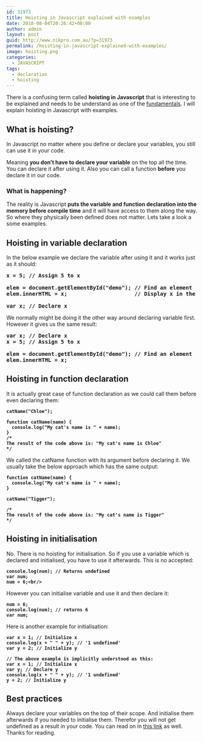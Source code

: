 ```yaml
---
id: 31973
title: Hoisting in Javascript explained with examples
date: 2018-08-04T20:26:42+00:00
author: admin
layout: post
guid: http://www.nikpro.com.au/?p=31973
permalink: /hoisting-in-javascript-explained-with-examples/
image: hoisting.png
categories:
  - JAVASCRIPT
tags:
  - declaration
  - hoisting
---
```

There is a confusing term called **hoisting in Javascript** that is interesting to be explained and needs to be understand as one of the [fundamentals](http://www.nikpro.com.au/higher-order-functions-in-javascript-with-examples/). I will explain hoisting in Javascript with examples.

## What is hoisting?

In Javascript no matter where you define or declare your variables, you still can use it in your code. 

Meaning **you don&#8217;t have to declare your variable** on the top all the time. You can declare it after using it. Also you can call a function **before** you declare it in our code. 

### What is happening?

The reality is Javascript **puts the variable and function declaration into the memory before compile time** and it will have access to them along the way. So where they physically been defined does not matter. Lets take a look a some examples. 

## Hoisting in variable declaration

In the below example we declare the variable after using it and it works just as it should:

<pre class="wp-block-preformatted"><strong>x = 5; // Assign 5 to x</strong><br /><br /><strong>elem = document.getElementById("demo"); // Find an element </strong><br /><strong>elem.innerHTML = x;                     // Display x in the element</strong><br /><br /><strong>var x; // Declare x</strong></pre>

We normally might be doing it the other way around declaring variable first. However it gives us the same result:

<pre class="wp-block-preformatted"><strong>var x; // Declare x</strong><br /><strong>x = 5; // Assign 5 to x</strong><br /><br /><strong>elem = document.getElementById("demo"); // Find an element </strong><br /><strong>elem.innerHTML = x;</strong>  </pre>

## Hoisting in function declaration

It is actually great case of function declaration as we could call them before even declaring them:

<pre class="wp-block-preformatted"><strong><code>catName("Chloe");

function catName(name) {
  console.log("My cat's name is " + name);
}
/*
The result of the code above is: "My cat's name is Chloe"
*/</code></strong></pre>

We called the catName function with its argument before declaring it. We usually take the below approach which has the same output:

<pre class="wp-block-preformatted"><strong><code>function catName(name) {
  console.log("My cat's name is " + name);
}

catName("Tigger");

/*
The result of the code above is: "My cat's name is Tigger"
*/</code></strong></pre>

## Hoisting in initialisation

No. There is no hoisting for initialisation. So if you use a variable which is declared and initialised, you have to use it afterwards. This is no accepted:

<pre class="wp-block-preformatted"><strong><code>console.log(num); // Returns undefined 
var num;
num = 6;&lt;br/></code></strong></pre>

However you can initialise variable and use it and then declare it:

<pre class="wp-block-preformatted"><strong><code>num = 6;
console.log(num); // returns 6
var num;</code></strong></pre>

Here is another example for initialisation:

<pre class="wp-block-preformatted"><strong><code>var x = 1; // Initialize x
console.log(x + " " + y); // '1 undefined'
var y = 2; // Initialize y

// The above example is implicitly understood as this: 
var x = 1; // Initialize x
var y; // Declare y
console.log(x + " " + y); // '1 undefined'
y = 2; // Initialize y</code></strong></pre>

## Best practices

Always declare your variables on the top of their scope. And initialise them afterwards if you needed to initialise them. Therefor you will not get undefined as a result in your code. You can read on in <a href="https://codeburst.io/javascript-what-is-hoisting-dfa84512dd28" target="_blank" rel="noopener noreferrer">this link</a> as well. Thanks for reading.